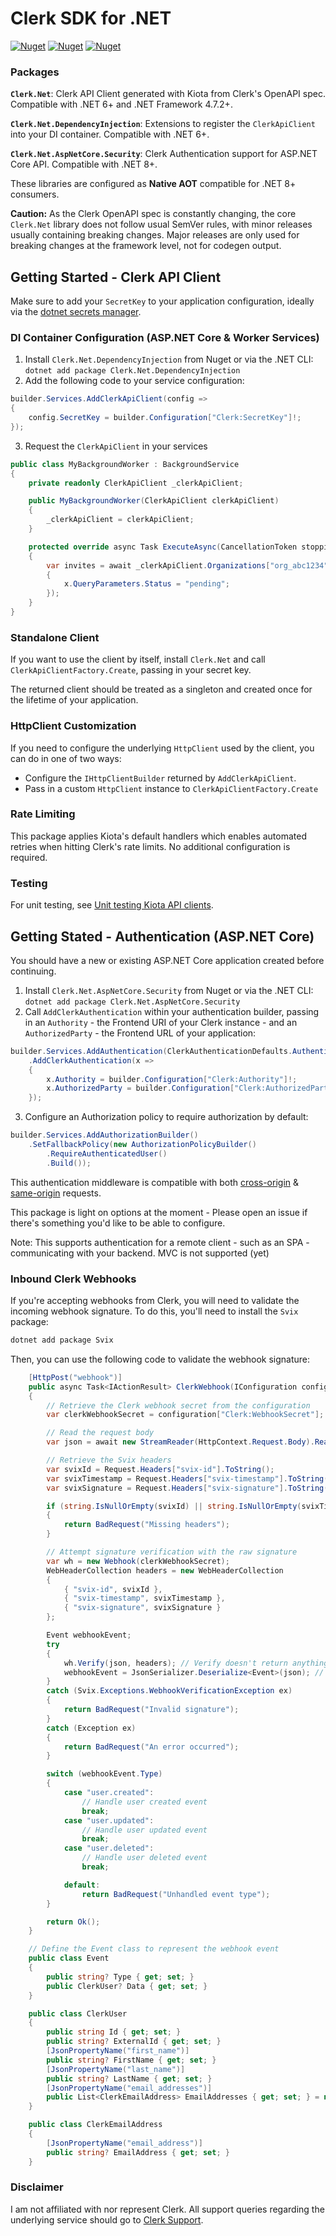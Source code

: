 # Clerk SDK for .NET

[![Nuget](https://img.shields.io/nuget/v/Clerk.Net?label=Clerk.Net&style=flat-square)](https://www.nuget.org/packages/Clerk.Net)
[![Nuget](https://img.shields.io/nuget/v/Clerk.Net.DependencyInjection?label=Clerk.Net.DependencyInjection&style=flat-square)](https://www.nuget.org/packages/Clerk.Net.DependencyInjection)
[![Nuget](https://img.shields.io/nuget/vpre/Clerk.Net.AspNetCore.Security?label=Clerk.Net.AspNetCore.Security&style=flat-square)](https://www.nuget.org/packages/Clerk.Net.AspNetCore.Security)

### Packages

**`Clerk.Net`**: Clerk API Client generated with Kiota from Clerk's OpenAPI spec. Compatible with .NET 6+ and .NET Framework 4.7.2+.

**`Clerk.Net.DependencyInjection`**: Extensions to register the `ClerkApiClient` into your DI container. Compatible with .NET 6+.

**`Clerk.Net.AspNetCore.Security`**: Clerk Authentication support for ASP.NET Core API. Compatible with .NET 8+.

These libraries are configured as **Native AOT** compatible for .NET 8+ consumers.

**Caution:** As the Clerk OpenAPI spec is constantly changing, the core `Clerk.Net` library does not follow usual SemVer rules, with minor releases usually containing breaking changes. Major releases are only used for breaking changes at the framework level, not for codegen output.

## Getting Started - Clerk API Client

Make sure to add your `SecretKey` to your application configuration, ideally via the [dotnet secrets manager](https://docs.microsoft.com/en-us/aspnet/core/security/app-secrets?view=aspnetcore-6.0&tabs=windows#enable-secret-storage).

### DI Container Configuration (ASP.NET Core & Worker Services)

1. Install `Clerk.Net.DependencyInjection` from Nuget or via the .NET CLI: `dotnet add package Clerk.Net.DependencyInjection`
2. Add the following code to your service configuration:

```cs
builder.Services.AddClerkApiClient(config =>
{
    config.SecretKey = builder.Configuration["Clerk:SecretKey"]!;
});
```

3. Request the `ClerkApiClient` in your services

```cs
public class MyBackgroundWorker : BackgroundService
{
    private readonly ClerkApiClient _clerkApiClient;

    public MyBackgroundWorker(ClerkApiClient clerkApiClient)
    {
        _clerkApiClient = clerkApiClient;
    }

    protected override async Task ExecuteAsync(CancellationToken stoppingToken)
    {
        var invites = await _clerkApiClient.Organizations["org_abc1234"].Invitations.GetAsync(x =>
        {
            x.QueryParameters.Status = "pending";
        });
    }
}
```

### Standalone Client

If you want to use the client by itself, install `Clerk.Net` and call `ClerkApiClientFactory.Create`, passing in your secret key.

The returned client should be treated as a singleton and created once for the lifetime of your application.

### HttpClient Customization

If you need to configure the underlying `HttpClient` used by the client, you can do in one of two ways:

- Configure the `IHttpClientBuilder` returned by `AddClerkApiClient`.
- Pass in a custom `HttpClient` instance to `ClerkApiClientFactory.Create`

### Rate Limiting

This package applies Kiota's default handlers which enables automated retries when hitting Clerk's rate limits. No additional configuration is required.

### Testing

For unit testing, see [Unit testing Kiota API clients](https://learn.microsoft.com/en-us/openapi/kiota/testing).

## Getting Stated - Authentication (ASP.NET Core)

You should have a new or existing ASP.NET Core application created before continuing.

1. Install `Clerk.Net.AspNetCore.Security` from Nuget or via the .NET CLI: `dotnet add package Clerk.Net.AspNetCore.Security`
2. Call `AddClerkAuthentication` within your authentication builder, passing in an `Authority` - the Frontend URI of your Clerk instance - and an `AuthorizedParty` - the Frontend URL of your application:
```csharp
builder.Services.AddAuthentication(ClerkAuthenticationDefaults.AuthenticationScheme)
    .AddClerkAuthentication(x =>
    {
        x.Authority = builder.Configuration["Clerk:Authority"]!;
        x.AuthorizedParty = builder.Configuration["Clerk:AuthorizedParty"]!;
    });
```

3. Configure an Authorization policy to require authorization by default:
```csharp
builder.Services.AddAuthorizationBuilder()
    .SetFallbackPolicy(new AuthorizationPolicyBuilder()
        .RequireAuthenticatedUser()
        .Build());
```

This authentication middleware is compatible with both [cross-origin](https://clerk.com/docs/backend-requests/making/cross-origin) & [same-origin](https://clerk.com/docs/backend-requests/making/same-origin) requests.

This package is light on options at the moment - Please open an issue if there's something you'd like to be able to configure.

Note: This supports authentication for a remote client - such as an SPA - communicating with your backend. MVC is not supported (yet)

### Inbound Clerk Webhooks

If you're accepting webhooks from Clerk, you will need to validate the incoming webhook signature. To do this, you'll need to install the `Svix` package:

```bash
dotnet add package Svix
```

Then, you can use the following code to validate the webhook signature:

```cs
    [HttpPost("webhook")]
    public async Task<IActionResult> ClerkWebhook(IConfiguration configuration)
    {
        // Retrieve the Clerk webhook secret from the configuration
        var clerkWebhookSecret = configuration["Clerk:WebhookSecret"];

        // Read the request body
        var json = await new StreamReader(HttpContext.Request.Body).ReadToEndAsync();

        // Retrieve the Svix headers
        var svixId = Request.Headers["svix-id"].ToString();
        var svixTimestamp = Request.Headers["svix-timestamp"].ToString();
        var svixSignature = Request.Headers["svix-signature"].ToString();

        if (string.IsNullOrEmpty(svixId) || string.IsNullOrEmpty(svixTimestamp) || string.IsNullOrEmpty(svixSignature))
        {
            return BadRequest("Missing headers");
        }

        // Attempt signature verification with the raw signature
        var wh = new Webhook(clerkWebhookSecret);
        WebHeaderCollection headers = new WebHeaderCollection
        {
            { "svix-id", svixId },
            { "svix-timestamp", svixTimestamp },
            { "svix-signature", svixSignature }
        };

        Event webhookEvent;
        try
        {
            wh.Verify(json, headers); // Verify doesn't return anything, just verifies the signature and throws if it's invalid
            webhookEvent = JsonSerializer.Deserialize<Event>(json); // Deserialize the JSON into an Event object
        }
        catch (Svix.Exceptions.WebhookVerificationException ex)
        {
            return BadRequest("Invalid signature");
        }
        catch (Exception ex)
        {
            return BadRequest("An error occurred");
        }

        switch (webhookEvent.Type)
        {
            case "user.created":
                // Handle user created event
                break;
            case "user.updated":
                // Handle user updated event
                break;
            case "user.deleted":
                // Handle user deleted event
                break;

            default:
                return BadRequest("Unhandled event type");
        }

        return Ok();
    }

    // Define the Event class to represent the webhook event
    public class Event
    {
        public string? Type { get; set; }
        public ClerkUser? Data { get; set; }
    }

    public class ClerkUser
    {
        public string Id { get; set; }
        public string? ExternalId { get; set; }
        [JsonPropertyName("first_name")]
        public string? FirstName { get; set; }
        [JsonPropertyName("last_name")]
        public string? LastName { get; set; }
        [JsonPropertyName("email_addresses")]
        public List<ClerkEmailAddress> EmailAddresses { get; set; } = new List<ClerkEmailAddress>();
    }

    public class ClerkEmailAddress
    {
        [JsonPropertyName("email_address")]
        public string? EmailAddress { get; set; }
    }
```

### Disclaimer

I am not affiliated with nor represent Clerk. All support queries regarding the underlying service should go to [Clerk Support](https://clerk.com/support).
